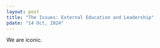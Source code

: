 ```yaml
---
layout: post
title: "The Issues: External Education and Leadership"
pdate: "14 Oct, 2024"
---
```


We are iconic.